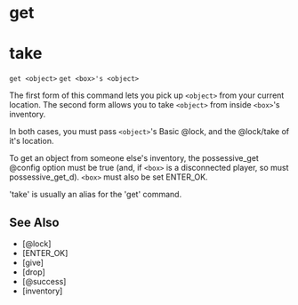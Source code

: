 # get
# take
`get <object>`
`get <box>'s <object>`

The first form of this command lets you pick up `<object>` from your current location. The second form allows you to take `<object>` from inside `<box>`'s inventory.

In both cases, you must pass `<object>`'s Basic @lock, and the @lock/take of it's location.

To get an object from someone else's inventory, the possessive_get @config option must be true (and, if `<box>` is a disconnected player, so must possessive_get_d). `<box>` must also be set ENTER_OK.

'take' is usually an alias for the 'get' command.


## See Also
- [@lock]
- [ENTER_OK]
- [give]
- [drop]
- [@success]
- [inventory]

